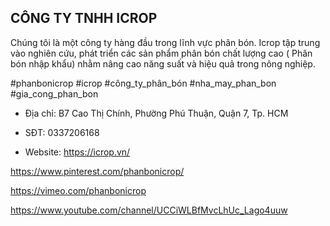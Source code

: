 ## CÔNG TY TNHH ICROP

Chúng tôi là một công ty hàng đầu trong lĩnh vực phân bón. Icrop tập trung vào nghiên cứu, phát triển các sản phẩm phân bón chất lượng cao ( Phân bón nhập khẩu) nhằm nâng cao năng suất và hiệu quả trong nông nghiệp.

#phanbonicrop #icrop #công_ty_phân_bón #nha_may_phan_bon #gia_cong_phan_bon

- Địa chỉ: B7 Cao Thị Chính, Phường Phú Thuận, Quận 7, Tp. HCM

- SĐT: 0337206168

- Website: https://icrop.vn/

https://www.pinterest.com/phanbonicrop/

https://vimeo.com/phanbonicrop

https://www.youtube.com/channel/UCCiWLBfMvcLhUc_Lago4uuw
